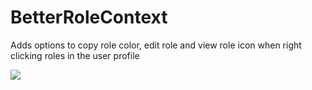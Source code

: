 # BetterRoleContext

Adds options to copy role color, edit role and view role icon when right clicking roles in the user profile

![](https://github.com/Tally-gay/Tallycord/assets/45497981/354220a4-09f3-4c5f-a28e-4b19ca775190)
